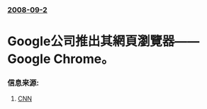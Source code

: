 ### [2008-09-2](/news/2008/09/2/index.md)

##### 
# Google公司推出其網頁瀏覽器——Google Chrome。




### 信息来源:

1. [CNN](http://edition.cnn.com/2008/TECH/09/01/google.browser.ap/index.html)

